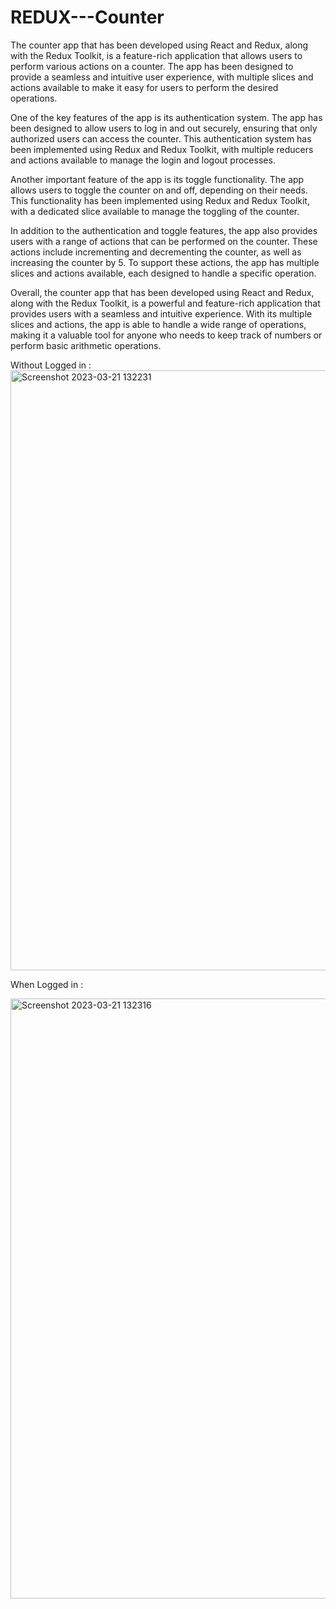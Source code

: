 # REDUX---Counter

The counter app that has been developed using React and Redux, along with the Redux Toolkit, is a feature-rich application that allows users to perform various actions on a counter. The app has been designed to provide a seamless and intuitive user experience, with multiple slices and actions available to make it easy for users to perform the desired operations.

One of the key features of the app is its authentication system. The app has been designed to allow users to log in and out securely, ensuring that only authorized users can access the counter. This authentication system has been implemented using Redux and Redux Toolkit, with multiple reducers and actions available to manage the login and logout processes.

Another important feature of the app is its toggle functionality. The app allows users to toggle the counter on and off, depending on their needs. This functionality has been implemented using Redux and Redux Toolkit, with a dedicated slice available to manage the toggling of the counter.

In addition to the authentication and toggle features, the app also provides users with a range of actions that can be performed on the counter. These actions include incrementing and decrementing the counter, as well as increasing the counter by 5. To support these actions, the app has multiple slices and actions available, each designed to handle a specific operation.

Overall, the counter app that has been developed using React and Redux, along with the Redux Toolkit, is a powerful and feature-rich application that provides users with a seamless and intuitive experience. With its multiple slices and actions, the app is able to handle a wide range of operations, making it a valuable tool for anyone who needs to keep track of numbers or perform basic arithmetic operations.

Without Logged in : 
<img width="960" alt="Screenshot 2023-03-21 132231" src="https://user-images.githubusercontent.com/75496668/226546184-50a1f417-61a2-4952-9231-73e5a3e715cf.png">

When Logged in : 

<img width="960" alt="Screenshot 2023-03-21 132316" src="https://user-images.githubusercontent.com/75496668/226546386-13e2a69c-0d0b-47fd-8079-24178ca0a277.png">
